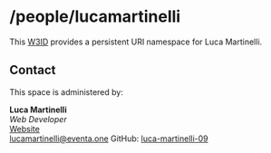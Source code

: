 # /people/lucamartinelli
This [W3ID](https://w3id.org) provides a persistent URI namespace for Luca Martinelli.

## Contact
This space is administered by:  

**Luca Martinelli**  
*Web Developer*  
[Website](https://lucamartinelli.eu.org)  
<lucamartinelli@eventa.one>
GitHub: [luca-martinelli-09](https://github.com/luca-martinelli-09)

